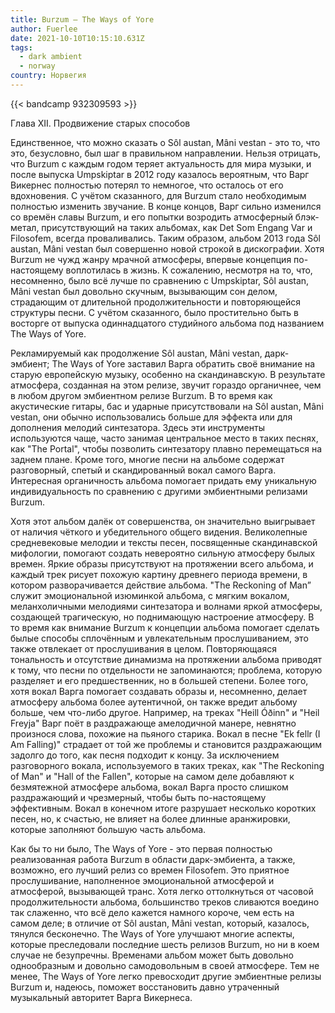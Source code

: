 ```yaml
---
title: Burzum — The Ways of Yore
author: Fuerlee
date: 2021-10-10T10:15:10.631Z
tags:
  - dark ambient
  - norway
country: Норвегия
---
```

{{< bandcamp 932309593 >}}

Глава XII. Продвижение старых способов

Единственное, что можно сказать о Sôl austan, Mâni vestan - это то, что это, безусловно, был шаг в правильном направлении. Нельзя отрицать, что Burzum с каждым годом теряет актуальность для мира музыки, и после выпуска Umpskiptar в 2012 году казалось вероятным, что Варг Викернес полностью потерял то немногое, что осталось от его вдохновения. С учётом сказанного, для Burzum стало необходимым полностью изменить звучание. В конце концов, Варг сильно изменился со времён славы Burzum, и его попытки возродить атмосферный блэк-метал, присутствующий на таких альбомах, как Det Som Engang Var и Filosofem, всегда проваливались. Таким образом, альбом 2013 года Sôl austan, Mâni vestan был совершенно новой строкой в дискографии. Хотя Burzum не чужд жанру мрачной атмосферы, впервые концепция по-настоящему воплотилась в жизнь. К сожалению, несмотря на то, что, несомненно, было всё лучше по сравнению с Umpskiptar, Sôl austan, Mâni vestan был довольно скучным, вызывающим сон делом, страдающим от длительной продолжительности и повторяющейся структуры песни. С учётом сказанного, было простительно быть в восторге от выпуска одиннадцатого студийного альбома под названием The Ways of Yore.

Рекламируемый как продолжение Sôl austan, Mâni vestan, дарк-эмбиент; The Ways of Yore заставил Варга обратить своё внимание на старую европейскую музыку, особенно на скандинавскую. В результате атмосфера, созданная на этом релизе, звучит гораздо органичнее, чем в любом другом эмбиентном релизе Burzum. В то время как акустические гитары, бас и ударные присутствовали на Sôl austan, Mâni vestan, они обычно использовались больше для эффекта или для дополнения мелодий синтезатора. Здесь эти инструменты используются чаще, часто занимая центральное место в таких песнях, как "The Portal", чтобы позволить синтезатору плавно перемещаться на заднем плане. Кроме того, многие песни на альбоме содержат разговорный, спетый и скандированный вокал самого Варга. Интересная органичность альбома помогает придать ему уникальную индивидуальность по сравнению с другими эмбиентными релизами Burzum.

Хотя этот альбом далёк от совершенства, он значительно выигрывает от наличия чёткого и убедительного общего видения. Великолепные средневековые мелодии и тексты песен, посвященные скандинавской мифологии, помогают создать невероятно сильную атмосферу былых времен. Яркие образы присутствуют на протяжении всего альбома, и каждый трек рисует похожую картину древнего периода времени, в котором разворачивается действие альбома. "The Reckoning of Man” служит эмоциональной изюминкой альбома, с мягким вокалом, меланхоличными мелодиями синтезатора и волнами яркой атмосферы, создающей трагическую, но поднимающую настроение атмосферу. В то время как внимание Burzum к концепции альбома помогает сделать былые способы сплочённым и увлекательным прослушиванием, это также отвлекает от прослушивания в целом. Повторяющаяся тональность и отсутствие динамизма на протяжении альбома приводят к тому, что песни по отдельности не запоминаются; проблема, которую разделяет и его предшественник, но в большей степени. Более того, хотя вокал Варга помогает создавать образы и, несомненно, делает атмосферу альбома более аутентичной, он также вредит альбому больше, чем что-либо другое. Например, на треках "Heill Óðinn" и "Heil Freyja" Варг поёт в раздражающе амелодичной манере, невнятно произнося слова, похожие на пьяного старика. Вокал в песне "Ek fellr (I Am Falling)" страдает от той же проблемы и становится раздражающим задолго до того, как песня подходит к концу. За исключением разговорного вокала, используемого в таких треках, как "The Reckoning of Man" и "Hall of the Fallen", которые на самом деле добавляют к безмятежной атмосфере альбома, вокал Варга просто слишком раздражающий и чрезмерный, чтобы быть по-настоящему эффективным. Вокал в конечном итоге разрушает несколько коротких песен, но, к счастью, не влияет на более длинные аранжировки, которые заполняют большую часть альбома.

Как бы то ни было, The Ways of Yore - это первая полностью реализованная работа Burzum в области дарк-эмбиента, а также, возможно, его лучший релиз со времен Filosofem. Это приятное прослушивание, наполненное эмоциональной атмосферой и атмосферой, вызывающей транс. Хотя легко оттолкнуться от часовой продолжительности альбома, большинство треков сливаются воедино так слаженно, что всё дело кажется намного короче, чем есть на самом деле; в отличие от Sôl austan, Mâni vestan, который, казалось, тянулся бесконечно. The Ways of Yore улучшают многие аспекты, которые преследовали последние шесть релизов Burzum, но ни в коем случае не безупречны. Временами альбом может быть довольно однообразным и довольно самодовольным в своей атмосфере. Тем не менее, The Ways of Yore легко превосходит другие эмбиентные релизы Burzum и, надеюсь, поможет восстановить давно утраченный музыкальный авторитет Варга Викернеса.